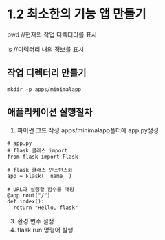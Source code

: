 # 1.2 최소한의 기능 앱 만들기

pwd //현재의 작업 디렉터리를 표시

ls //디렉터리 내의 정보를 표시

## 작업 디렉터리 만들기
```
mkdir -p apps/minimalapp
```
## 애플리케이션 실행절차
1. 파이썬 코드 작성
apps/minimalapp폴더에 app.py생성
```
# app.py
# flask 클래스 import
from flask import Flask

# flask 클래스 인스턴스화
app = Flask(__name__)

# URL과 실행할 함수를 매핑
@app.rout("/")
def index():
  return "Hello, flask"
```
3. 환경 변수 설정
4. flask run 명령어 실행
